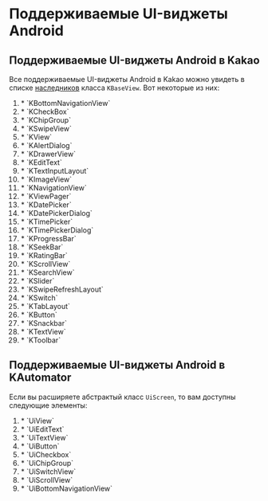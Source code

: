 # Поддерживаемые UI-виджеты Android

## Поддерживаемые UI-виджеты Android в Kakao
Все поддерживаемые UI-виджеты Android в Kakao можно увидеть в списке [наследников](https://kakaocup.github.io/Kakao/kakao/io.github.kakaocup.kakao.common.views/-k-base-view/index.html) класса `KBaseView`.
Вот некоторые из них:

<ol>
    <li>* `KBottomNavigationView`</li>
    <li>* `KCheckBox`</li>
    <li>* `KChipGroup`</li>
    <li>* `KSwipeView`</li>
    <li>* `KView`</li>
    <li>* `KAlertDialog`</li>
    <li>* `KDrawerView`</li>
    <li>* `KEditText`</li>
    <li>* `KTextInputLayout`</li>
    <li>* `KImageView`</li>
    <li>* `KNavigationView`</li>
    <li>* `KViewPager`</li>
    <li>* `KDatePicker`</li>
    <li>* `KDatePickerDialog`</li>
    <li>* `KTimePicker`</li>
    <li>* `KTimePickerDialog`</li>
    <li>* `KProgressBar`</li>
    <li>* `KSeekBar`</li>
    <li>* `KRatingBar`</li>
    <li>* `KScrollView`</li>
    <li>* `KSearchView`</li>
    <li>* `KSlider`</li>
    <li>* `KSwipeRefreshLayout`</li>
    <li>* `KSwitch`</li>
    <li>* `KTabLayout`</li>
    <li>* `KButton`</li>
    <li>* `KSnackbar`</li>
    <li>* `KTextView`</li>
    <li>* `KToolbar`</li>
</ol>

## Поддерживаемые UI-виджеты Android в KAutomator
Если вы расширяете абстрактый класс `UiScreen`, то вам доступны следующие элементы:
<ol>
    <li>* `UiView`</li>
    <li>* `UiEditText`</li>
    <li>* `UiTextView`</li>
    <li>* `UiButton`</li>
    <li>* `UiCheckbox`</li>
    <li>* `UiChipGroup`</li>
    <li>* `UiSwitchView`</li>
    <li>* `UiScrollView`</li>
    <li>* `UiBottomNavigationView`</li>
</ol>
